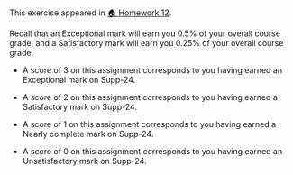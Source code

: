 This exercise appeared in <a href="assignment: 🏠 Homework 12">🏠 Homework 12</a>.

Recall that an Exceptional mark will earn you 0.5% of your overall course grade, and a Satisfactory mark will earn you 0.25% of your overall course grade.

* A score of 3 on this assignment corresponds to you having earned an Exceptional mark on Supp-24.

* A score of 2 on this assignment corresponds to you having earned a Satisfactory mark on Supp-24.

* A score of 1 on this assignment corresponds to you having earned a Nearly complete mark on Supp-24.

* A score of 0 on this assignment corresponds to you having earned an Unsatisfactory mark on Supp-24.